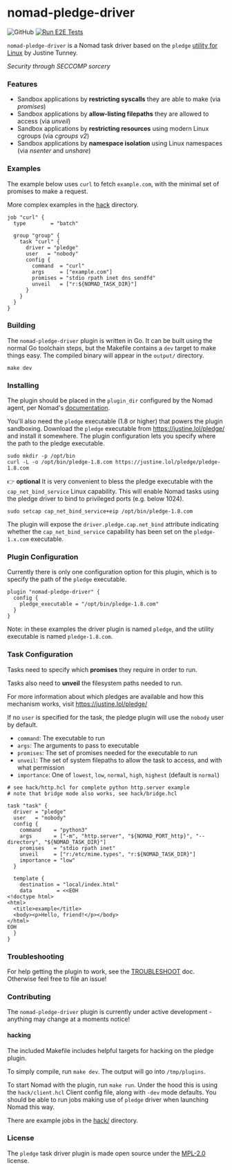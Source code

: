 # nomad-pledge-driver

![GitHub](https://img.shields.io/github/license/shoenig/nomad-pledge-driver?style=flat-square)
[![Run E2E Tests](https://github.com/shoenig/nomad-pledge-driver/actions/workflows/e2e.yaml/badge.svg)](https://github.com/shoenig/nomad-pledge-driver/actions/workflows/e2e.yaml)

`nomad-pledge-driver` is a Nomad task driver based on the `pledge` [utility for Linux](https://justine.lol/pledge/) by Justine Tunney.

*Security through SECCOMP sorcery*

### Features

- Sandbox applications by **restricting syscalls** they are able to make (via _promises_)
- Sandbox applications by **allow-listing filepaths** they are allowed to access (via _unveil_)
- Sandbox applications by **restricting resources** using modern Linux cgroups (via _cgroups v2_)
- Sandbox applications by **namespace isolation** using Linux namespaces (via _nsenter_ and _unshare_)
  
### Examples

The example below uses `curl` to fetch `example.com`, with the minimal set of promises to make a request.

More complex examples in the [hack](hack) directory.

```hcl
job "curl" {
  type        = "batch"

  group "group" {
    task "curl" {
      driver = "pledge"
      user   = "nobody"
      config {
        command  = "curl"
        args     = ["example.com"]
        promises = "stdio rpath inet dns sendfd"
        unveil   = ["r:${NOMAD_TASK_DIR}"]
      }
    }
  }
}
```

### Building

The `nomad-pledge-driver` plugin is written in Go. It can be built using the normal Go toolchain steps, but
the Makefile contains a `dev` target to make things easy. The compiled binary will appear in the `output/`
directory.

```shell
make dev
```

### Installing 

The plugin should be placed in the `plugin_dir` configured by the Nomad agent, per Nomad's [documentation](https://www.nomadproject.io/docs/configuration#plugin_dir).

You'll also need the `pledge` executable (1.8 or higher) that powers the plugin sandboxing.
Download the `pledge` executable from https://justine.lol/pledge/ and install it somewhere.
The plugin configuration lets you specify where the path to the pledge executable.

```shell
sudo mkdir -p /opt/bin
curl -L -o /opt/bin/pledge-1.8.com https://justine.lol/pledge/pledge-1.8.com
```

:point_right: **optional** It is very convenient to bless the pledge executable with the `cap_net_bind_service`
Linux capability. This will enable Nomad tasks using the pledge driver to bind to privileged
ports (e.g. below 1024).

```shell
sudo setcap cap_net_bind_service+eip /opt/bin/pledge-1.8.com
```

The plugin will expose the `driver.pledge.cap.net_bind` attribute indicating whether
the `cap_net_bind_service` capability has been set on the `pledge-1.x.com` executable.

### Plugin Configuration

Currently there is only one configuration option for this plugin, which is to specify the path of the `pledge` executable.

```hcl
plugin "nomad-pledge-driver" {
  config {
    pledge_executable = "/opt/bin/pledge-1.8.com"
  }
}
```

Note: in these examples the driver plugin is named `pledge`, and the utility executable is named `pledge-1.8.com`. 

### Task Configuration

Tasks need to specify which **promises** they require in order to run.

Tasks also need to **unveil** the filesystem paths needed to run.

For more information about which pledges are available and how this mechanism works, visit https://justine.lol/pledge/

If no `user` is specified for the task, the pledge plugin will use the `nobody` user by default.

- `command`: The executable to run
- `args`: The arguments to pass to executable
- `promises`: The set of promises needed for the executable to run
- `unveil`: The set of system filepaths to allow the task to access, and with what permission
- `importance`: One of `lowest`, `low`, `normal`, `high`, `highest` (default is `normal`)

```hcl
# see hack/http.hcl for complete python http.server example
# note that bridge mode also works, see hack/bridge.hcl

task "task" {
  driver = "pledge"
  user   = "nobody"
  config {
    command    = "python3"
    args       = ["-m", "http.server", "${NOMAD_PORT_http}", "--directory", "${NOMAD_TASK_DIR}"]
    promises   = "stdio rpath inet"
    unveil     = ["r:/etc/mime.types", "r:${NOMAD_TASK_DIR}"]
    importance = "low"
  }

  template {
    destination = "local/index.html"
    data        = <<EOH
<!doctype html>
<html>
  <title>example</title>
  <body><p>Hello, friend!</p></body>
</html>
EOH
  }
}
```

### Troubleshooting

For help getting the plugin to work, see the [TROUBLESHOOT](TROUBLESHOOT.md) doc.
Otherwise feel free to file an issue!

### Contributing

The `nomad-pledge-driver` plugin is currently under active development - anything may change at a moments notice!

#### hacking

The included Makefile includes helpful targets for hacking on the pledge plugin.

To simply compile, run `make dev`. The output will go into `/tmp/plugins`.

To start Nomad with the plugin, run `make run`. Under the hood this is using the `hack/client.hcl` Client
config file, along with `-dev` mode defaults. You should be able to run jobs making use of `pledge` driver
when launching Nomad this way.

There are example jobs in the [hack/](hack) directory.

### License

The `pledge` task driver plugin is made open source under the [MPL-2.0](LICENSE) license.
